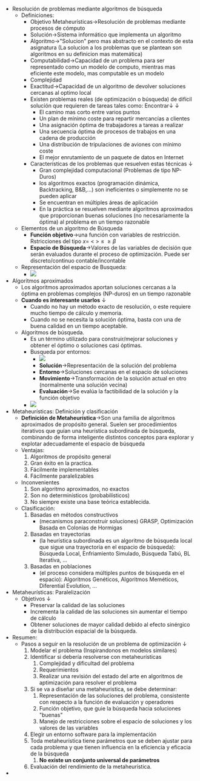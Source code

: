 - Resolución de problemas mediante algoritmos de búsqueda
    - Definiciones:
        - Objetivo Metaheurísticas→Resolución de problemas mediante procesos de cómputo
        - Solución→Sistema informático que implementa un algoritmo
        - Algoritmo→"Solucion" pero mas abstracto en el contexto de esta asignatura (La solucion a los problemas que se plantean son algoritmos en su definicion mas matemática)
        - Computabilidad→Capacidad de un problema para ser representado como un modelo de computo, mientras mas eficiente este modelo, mas computable es un modelo 
        - Complejidad
        - Exactitud→Capacidad de un algoritmo de devolver soluciones cercanas al optimo local 
        - Existen problemas reales (de optimización o búsqueda) de difícil solución que requieren de tareas tales como: Encontrar↓ ↓ 
            - El camino mas corto entre varios puntos
            - Un plan de mínimo coste para repartir mercancías a clientes
            - Una asignación óptima de trabajadores a tareas a realizar
            - Una secuencia óptima de procesos de trabajos en una cadena de producción
            - Una distribución de tripulaciones de aviones con mínimo coste
            - El mejor enrutamiento de un paquete de datos en Internet
        - Características de los problemas que resuelven estas técnicas ↓ 
            - Gran complejidad computacional (Problemas de tipo NP-Duros)
            - los algoritmos exactos (programación dinámica, Backtracking, B&B,...) son ineficientes o simplemente no se pueden aplicar
            - Se encuentran en múltiples áreas de aplicación
            - En la práctica se resuelven mediante algoritmos aproximados que proporcionan buenas soluciones (no necesariamente la óptima) al problema en un tiempo razonable
    - Elementos de un algoritmo de Búsqueda
        - **Función objetivo**→una función con variables de restricción. Rstricciones del tipo $x =\  <\ >\ \leq \ \ge \beta$
        - **Espacio de Búsqueda**→Valores de las variables de decisión que serán evaluados durante el proceso de optimización. Puede ser discreto/continuo contable/incontable
    - Representación del espacio de Busqueda:
        - ![](https://remnote-user-data.s3.amazonaws.com/M9ngQ0yt7yP0-VGmwHLBifOX2rkOn4hfXFJLPZkuVBJBKuqXyZy49ZRuP8-YAaxgNRV301p_uzO6rmJVgSSSKzRWKSYciUqwmAaNDeFRbP2Rd8Gt_NhBaLiHty7kHq8p.png) 
- Algoritmos aproximados
    - Los algoritmos aproximados aportan soluciones cercanas a la óptima en problemas complejos (NP-duros) en un tiempo razonable
    - **Cuando es interesante usarlos** ↓ 
        - Cuando no hay un método exacto de resolución, o este requiere mucho tiempo de cálculo y memoria.
        - Cuando no se necesita la solución óptima, basta con una de buena calidad en un tiempo aceptable.
    - Algoritmos de búsqueda.
        - Es un término utilizado para construir/mejorar soluciones y obtener el óptimo o soluciones casi óptimas.
        - Busqueda por entornos:
            - ![](https://remnote-user-data.s3.amazonaws.com/MPVnTXk63Ukt-jFlKy2pB73Rs8UER8F5V9ws856NZMkUUftQg_Bl4tD4jT-RyxnfVfJ5yTOqwXy6U-EgiSV03MYWANC02_qeclTgvvxX40wPJMSV08DuMMjC_zsEirqt.png) 
            - **Solución**→Representación de la solución del problema
            - **Entorno**→Soluciones cercanas en el espacio de soluciones
            - **Movimiento**→Transformación de la solución actual en otro (normalmente una solución vecina)
            - **Evaluación**→Se evalúa la factibilidad de la solución y la función objetivo 
        - ![](https://remnote-user-data.s3.amazonaws.com/TFgqfsozaZuCpr1I0195w4ZOhd_xNAX0IbsHhWWhYu7o83K2Hoov5Xcg3eD5GuyefSKbzEgAqwdkYTj452QdCUUdWRLOouDUVBN5TR9I0oxBXMyffNVxZeLKE0yatRwi.png) 
- Metaheurísticas: Definición y clasificación
    - **Definición de Metaheurística**→Son una familia de algoritmos aproximados de propósito general. Suelen ser procedimientos iterativos que guían una heurística subordinada de búsqueda, combinando de forma inteligente distintos conceptos para explorar y explotar adecuadamente el espacio de búsqueda
    - Ventajas:
        1. Algoritmos de propósito general
        2. Gran éxito en la practica.
        3. Fácilmente implementables
        4. Fácilmente paralelizables
    - Inconvenientes
        1. Son algoritmo aproximados, no exactos
        2. Son no determinísticos (probabilísticos)
        3. No siempre existe una base teórica establecida.
    - Clasificación:
        1. Basadas en métodos constructivos
            - (mecanismos paraconstruir soluciones) GRASP, Optimización Basada en Colonias de Hormigas
        2. Basadas en trayectorias
            - (la heurística subordinada es un algoritmo de búsqueda local que sigue una trayectoria en el espacio de búsqueda): Búsqueda Local, Enfriamiento Simulado, Búsqueda Tabú, BL Iterativa, ...
        3. Basadas en poblaciones
            - (el proceso considera múltiples puntos de búsqueda en el espacio): Algoritmos Genéticos, Algoritmos Meméticos, Diferential Evolution, ...
- Metaheurísticas: Paralelización
    - Objetivos ↓ 
        - Preservar la calidad de las soluciones
        - Incrementa la calidad de las soluciones sin aumentar el tiempo de cálculo
        - Obtener soluciones de mayor calidad debido al efecto sinérgico de la distribución espacial de la búsqueda.
- Resumen:
    - Pasos a seguir en la resolución de un problema de optimización ↓ 
        1. Modelar el problema (Inspirandonos en modelos similares)
        2. Identificar si debería resolverse con metaheurísticas
            1. Complejidad y dificultad del problema
            2. Requerimientos
            3. Realizar una revisión del estado del arte en algoritmos de aptimización para resolver el problema
        3. Si se va a diseñar una metaheuristica, se debe determinar:
            1. Representación de las soluciones del problema, consistente con respecto a la función de evaluación y operadores
            2. Función objetivo, que guie la búsqueda hacia soluciones "buenas"
            3. Manejo de restricciones sobre el espacio de soluciones y los valores de las variables
        4. Elegir un entorno software para la implementación
        5. Toda metaheurística tiene parámetros que se deben ajustar para cada problema y que tienen influencia en la eficiencia y eficacia de la búsqueda
            1. **No existe un conjunto universal de parámetros**
        6. Evaluación del rendimiento de la metaheurística.
- 
